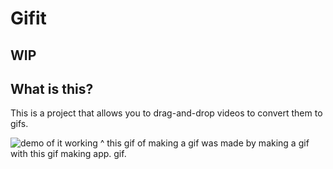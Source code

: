 # Gifit

## WIP

## What is this?

This is a project that allows you to drag-and-drop videos to convert them to gifs.

![demo of it working](https://d3vv6lp55qjaqc.cloudfront.net/items/0w0h1x2G0B3G2q420R0n/gifit.gif)
^ this gif of making a gif was made by making a gif with this gif making app. gif.
